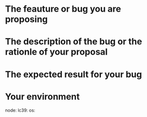 <!-- Please fill the following sections with the required information.
Before submitting a new issue, please be sure to have the latest version of lc39 installed
on your system and check again if it is already fixed/implemented. Thank you for your time! -->
# The feauture or bug you are proposing
<!-- replace me -->

# The description of the bug or the rationle of your proposal
<!-- replace me -->

# The expected result for your bug
<!-- replace me -->

# Your environment
node: <!-- the version of node installed in your sistem found with `node --version` -->
lc39: <!-- the version of lc39 that you are using found with `npx lc39 --version` -->
os: <!-- the version and name of your os -->
